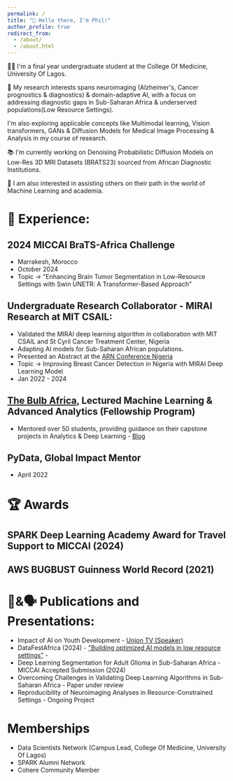 ```yaml
---
permalink: /
title: "👋 Hello there, I'm Phil!"
author_profile: true
redirect_from: 
  - /about/
  - /about.html
---
```



👨‍🎓 I'm a final year undergraduate student at the College Of Medicine, University Of Lagos.


🔬 My research interests spans neuroimaging (Alzheimer's, Cancer prognostics & diagnostics) & domain-adaptive AI, with a focus on addressing diagnostic gaps in Sub-Saharan Africa & underserved populations(Low Resource Settings).

I'm also exploring applicable concepts like Multimodal learning, Vision transformers, GANs & Diffusion Models for Medical Image Processing & Analysis in my course of research.

📚 I'm currently working on Denoising Probabilistic Diffusion Models on Low-Res 3D MRI Datasets (BRATS23) sourced from African Diagnostic Institutions.

👥 I am also interested in assisting others on their path in the world of Machine Learning and academia.




# 🧪 Experience:

## 2024 MICCAI BraTS-Africa Challenge
  - Marrakesh, Morocco
  - October 2024
  - Topic -> "Enhancing Brain Tumor Segmentation in Low-Resource Settings with Swin UNETR: A Transformer-Based Approach"

## Undergraduate Research Collaborator - MIRAI Research at MIT CSAIL:
  - Validated the MIRAI deep learning algorithm in collaboration with MIT CSAIL and St Cyril Cancer Treatment Center, Nigeria
  - Adapting AI models for Sub-Saharan African populations.
  - Presented an Abstract at the [ARN Conference Nigeria](https://drive.google.com/file/d/1PI1xRPkJbvXalursQ2ZqRpr4SUG5Qd3q/view?usp=sharing)
  - Topic -> Improving Breast Cancer Detection in Nigeria with MIRAI Deep Learning Model
  - Jan 2022 - 2024
 
## [The Bulb Africa](https://www.thebulb.africa/), Lectured Machine Learning & Advanced Analytics (Fellowship Program)
 - Mentored over 50 students, providing guidance on their capstone projects in Analytics & Deep Learning - [Blog](https://techcabal.com/2022/11/10/the-bulb-africa-graduates-52-fellows-the-impact-of-tech-hubs-in-africas-tech-ecosystem/)

## PyData, Global Impact Mentor
  - April 2022





# 🏆 Awards

## SPARK Deep Learning Academy Award for Travel Support to MICCAI (2024)
## AWS BUGBUST Guinness World Record (2021)





# 📖&🗣️ Publications and Presentations:
  - Impact of AI on Youth Development - [Union TV (Speaker)](https://www.youtube.com/watch?v=mF39xrosYqk)
  - DataFestAfrica (2024) - ["Building optimized AI models in low resource settings"](https://294b023325a344a68bf3a45c17d7b80a.sessionize.com/session/695634) -
  - Deep Learning Segmentation for Adult Glioma in Sub-Saharan Africa - MICCAI Accepted Submission (2024)
  - Overcoming Challenges in Validating Deep Learning Algorithms in Sub-Saharan Africa - Paper under review
  - Reproducibility of Neuroimaging Analyses in Resource-Constrained Settings - Ongoing Project





# Memberships
  - Data Scientists Network (Campus Lead, College Of Medicine, University Of Lagos)
  - SPARK Alumni Network
  - Cohere Community Member

